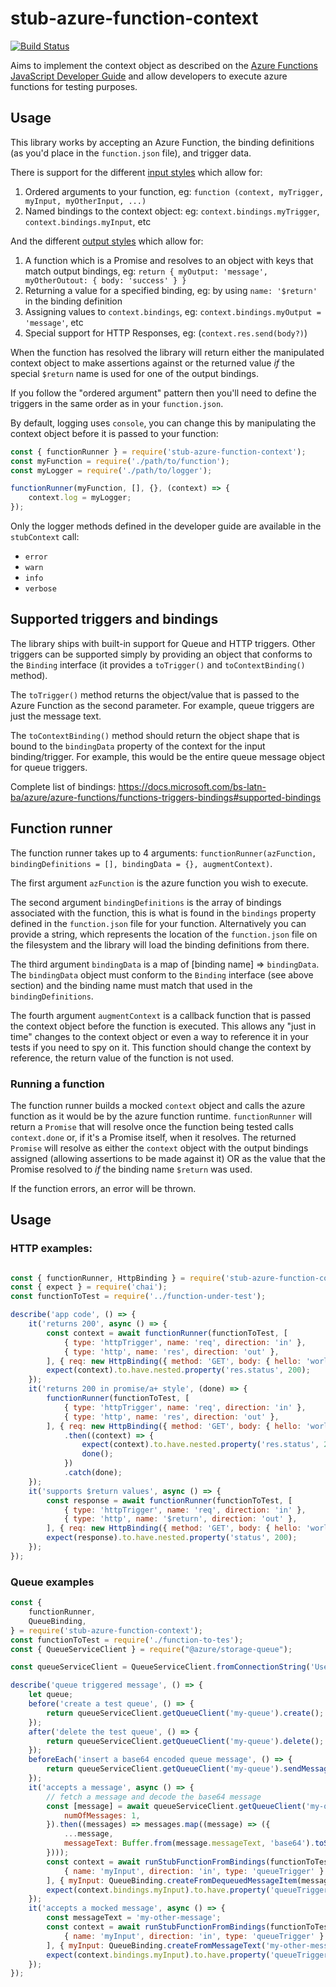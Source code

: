 # stub-azure-function-context

[![Build Status](https://github.com/willmorgan/stub-azure-function-context/actions/workflows/nodejs.yml/badge.svg)](https://github.com/willmorgan/stub-azure-function-context/actions/workflows/nodejs.yml)

Aims to implement the context object as described on the [Azure Functions JavaScript Developer Guide](https://docs.microsoft.com/en-us/azure/azure-functions/functions-reference-node#context-object)
and allow developers to execute azure functions for testing purposes.

## Usage

This library works by accepting an Azure Function, the binding definitions (as you'd place in the `function.json` file),
and trigger data.

There is support for the different [input styles](https://docs.microsoft.com/en-us/azure/azure-functions/functions-reference-node#inputs)
 which allow for:

1. Ordered arguments to your function, eg: `function (context, myTrigger, myInput, myOtherInput, ...)`
2. Named bindings to the context object: eg: `context.bindings.myTrigger`, `context.bindings.myInput`, etc

And the different [output styles](https://docs.microsoft.com/en-us/azure/azure-functions/functions-reference-node#outputs)
which allow for:

1. A function which is a Promise and resolves to an object with keys that match output bindings, eg:
 `return { myOutput: 'message', myOtherOutout: { body: 'success' } }`
2. Returning a value for a specified binding, eg: by using `name: '$return'` in the binding definition
3. Assigning values to `context.bindings`, eg: `context.bindings.myOutput = 'message'`, etc
4. Special support for HTTP Responses, eg: (`context.res.send(body?)`)

When the function has resolved the library will return either the manipulated context object to make assertions
against or the returned value *if* the special `$return` name is used for one of the output bindings.

If you follow the "ordered argument" pattern then you'll need to define the triggers in the same order
as in your `function.json`.

By default, logging uses `console`, you can change this by manipulating the context object before it is passed to
your function:

```js
const { functionRunner } = require('stub-azure-function-context');
const myFunction = require('./path/to/function');
const myLogger = require('./path/to/logger');

functionRunner(myFunction, [], {}, (context) => {
    context.log = myLogger;
});
```

Only the logger methods defined in the developer guide are available in the `stubContext` call:

  * `error`
  * `warn`
  * `info`
  * `verbose`

## Supported triggers and bindings

The library ships with built-in support for Queue and HTTP triggers. Other triggers can be supported simply by
providing an object that conforms to the `Binding` interface (it provides a `toTrigger()` and `toContextBinding()` method).

The `toTrigger()` method returns the object/value that is passed to the Azure Function as the second parameter.
For example, queue triggers are just the message text.

The `toContextBinding()` method should return the object shape that is bound to the `bindingData` property of the context
for the input binding/trigger. For example, this would be the entire queue message object for queue triggers.

Complete list of bindings: https://docs.microsoft.com/bs-latn-ba/azure/azure-functions/functions-triggers-bindings#supported-bindings

## Function runner

The function runner takes up to 4 arguments: `functionRunner(azFunction, bindingDefinitions = [], bindingData = {}, augmentContext)`.

The first argument `azFunction` is the azure function you wish to execute.

The second argument `bindingDefinitions` is the array of bindings associated with the function, this is what is found in the
`bindings` property defined in the `function.json` file for your function. Alternatively you can provide a string, which represents
the location of the `function.json` file on the filesystem and the library will load the binding definitions from there.

The third argument `bindingData` is a map of [binding name] => `bindingData`. The `bindingData` object must conform to the
`Binding` interface (see above section) and the binding name must match that used in the `bindingDefinitions`.

The fourth argument `augmentContext` is a callback function that is passed the context object before the function is executed.
This allows any "just in time" changes to the context object or even a way to reference it in your tests if you need to spy on
it. This function should change the context by reference, the return value of the function is not used.

### Running a function

The function runner builds a mocked `context` object and calls the azure function as it would be by the azure function runtime.
`functionRunner` will return a `Promise` that will resolve once the function being tested calls `context.done`
or, if it's a Promise itself, when it resolves. The returned `Promise` will resolve as either the `context` object
with the output bindings assigned (allowing assertions to be made against it) OR as the value that the Promise resolved to *if*
the binding name `$return` was used.

If the function errors, an error will be thrown.

## Usage

### HTTP examples:

```js

const { functionRunner, HttpBinding } = require('stub-azure-function-context');
const { expect } = require('chai');
const functionToTest = require('../function-under-test');

describe('app code', () => {
	it('returns 200', async () => {
        const context = await functionRunner(functionToTest, [
            { type: 'httpTrigger', name: 'req', direction: 'in' },
            { type: 'http', name: 'res', direction: 'out' },
        ], { req: new HttpBinding({ method: 'GET', body: { hello: 'world!' } }) });
	    expect(context).to.have.nested.property('res.status', 200);
	});
	it('returns 200 in promise/a+ style', (done) => {
        functionRunner(functionToTest, [
            { type: 'httpTrigger', name: 'req', direction: 'in' },
            { type: 'http', name: 'res', direction: 'out' },
        ], { req: new HttpBinding({ method: 'GET', body: { hello: 'world!' } }) })
			.then((context) => {
				expect(context).to.have.nested.property('res.status', 200);
				done();
			})
			.catch(done);
	});
    it('supports $return values', async () => {
        const response = await functionRunner(functionToTest, [
            { type: 'httpTrigger', name: 'req', direction: 'in' },
            { type: 'http', name: '$return', direction: 'out' },
        ], { req: new HttpBinding({ method: 'GET', body: { hello: 'world!' } }) });
        expect(response).to.have.nested.property('status', 200);
    });
});
```

### Queue examples

```js
const {
    functionRunner,
    QueueBinding,
} = require('stub-azure-function-context');
const functionToTest = require('./function-to-tes');
const { QueueServiceClient } = require("@azure/storage-queue");

const queueServiceClient = QueueServiceClient.fromConnectionString('UseDevelopmentStorage=true');

describe('queue triggered message', () => {
    let queue;
    before('create a test queue', () => {
        return queueServiceClient.getQueueClient('my-queue').create();
    });
    after('delete the test queue', () => {
        return queueServiceClient.getQueueClient('my-queue').delete();
    });
    beforeEach('insert a base64 encoded queue message', () => {
        return queueServiceClient.getQueueClient('my-queue').sendMessage(Buffer.from('my-message').toString('base64'));
    });
    it('accepts a message', async () => {
        // fetch a message and decode the base64 message
        const [message] = await queueServiceClient.getQueueClient('my-queue').receiveMessages({
            numOfMessages: 1,
        }).then((messages) => messages.map((message) => ({
            ...message,
            messageText: Buffer.from(message.messageText, 'base64').toString(),
        })));
        const context = await runStubFunctionFromBindings(functionToTest, [
            { name: 'myInput', direction: 'in', type: 'queueTrigger' }
        ], { myInput: QueueBinding.createFromDequeuedMessageItem(message) });
        expect(context.bindings.myInput).to.have.property('queueTrigger', 'my-message');
    });
    it('accepts a mocked message', async () => {
        const messageText = 'my-other-message';
        const context = await runStubFunctionFromBindings(functionToTest, [
            { name: 'myInput', direction: 'in', type: 'queueTrigger' }
        ], { myInput: QueueBinding.createFromMessageText('my-other-message') });
        expect(context.bindings.myInput).to.have.property('queueTrigger', 'my-other-message');
    });
});
```

